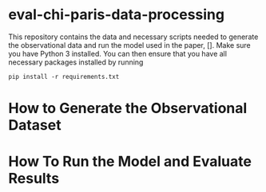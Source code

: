 # eval-chi-paris-data-processing

This repository contains the data and necessary scripts needed to generate the observational data and run the model used in the paper, [].
Make sure you have Python 3 installed. You can then ensure that you have all necessary packages installed by running
```
pip install -r requirements.txt
```
# **How to Generate the Observational Dataset**

# **How To Run the Model and Evaluate Results**
